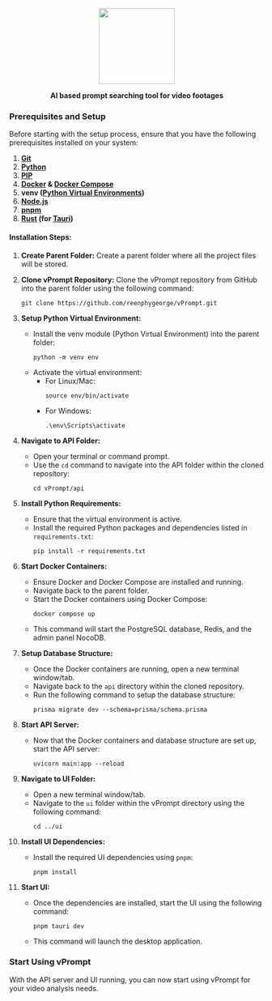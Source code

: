 <div align="center">
  <p>
  <img src="https://res.cloudinary.com/rxg/image/upload/v1715448682/vprompt/Screenshot_from_2024-05-11_22-59-13_vxzc1l.png" height="150"/>
  </p>
  <b> AI based prompt searching tool for video footages</b>
</div>

### Prerequisites and Setup

Before starting with the setup process, ensure that you have the following prerequisites installed on your system:

1. **[Git](https://git-scm.com/)**
2. **[Python](https://www.python.org/)**
3. **[PIP](https://pypi.org/project/pip/)**
4. **[Docker](https://www.docker.com/) & [Docker Compose](https://docs.docker.com/compose/)**
5. **venv ([Python Virtual Environments](https://docs.python.org/3/tutorial/venv.html#introduction))**
6. **[Node.js](https://nodejs.org/en)**
7. **[pnpm](https://pnpm.io/)**
8. **[Rust](https://www.rust-lang.org/) (for [Tauri](https://tauri.app/v1/guides/getting-started/prerequisites))**

#### Installation Steps:

1. **Create Parent Folder:**
   Create a parent folder where all the project files will be stored.

2. **Clone vPrompt Repository:**
   Clone the vPrompt repository from GitHub into the parent folder using the following command:
   ```
   git clone https://github.com/reenphygeorge/vPrompt.git
   ```


3. **Setup Python Virtual Environment:**
   - Install the venv module (Python Virtual Environment) into the parent folder:
     ```
     python -m venv env
     ```
   - Activate the virtual environment:
     - For Linux/Mac:
       ```
       source env/bin/activate
       ```
     - For Windows:
       ```
       .\env\Scripts\activate
       ```

4. **Navigate to API Folder:**
   - Open your terminal or command prompt.
   - Use the `cd` command to navigate into the API folder within the cloned repository:
     ```
     cd vPrompt/api
     ```


5. **Install Python Requirements:**
   - Ensure that the virtual environment is active.
   - Install the required Python packages and dependencies listed in `requirements.txt`:
     ```
     pip install -r requirements.txt
     ```

6. **Start Docker Containers:**
   - Ensure Docker and Docker Compose are installed and running.
   - Navigate back to the parent folder.
   - Start the Docker containers using Docker Compose:
     ```
     docker compose up
     ```
   - This command will start the PostgreSQL database, Redis, and the admin panel NocoDB.

7. **Setup Database Structure:**
   - Once the Docker containers are running, open a new terminal window/tab.
   - Navigate back to the `api` directory within the cloned repository.
   - Run the following command to setup the database structure:
     ```
     prisma migrate dev --schema=prisma/schema.prisma
     ```

8. **Start API Server:**
   - Now that the Docker containers and database structure are set up, start the API server:
     ```
     uvicorn main:app --reload
     ```

9. **Navigate to UI Folder:**
   - Open a new terminal window/tab.
   - Navigate to the `ui` folder within the vPrompt directory using the following command:
     ```
     cd ../ui
     ```

10. **Install UI Dependencies:**
    - Install the required UI dependencies using `pnpm`:
      ```
      pnpm install
      ```

11. **Start UI:**
    - Once the dependencies are installed, start the UI using the following command:
      ```
      pnpm tauri dev
      ```
    - This command will launch the desktop application.

### Start Using vPrompt

With the API server and UI running, you can now start using vPrompt for your video analysis needs.
